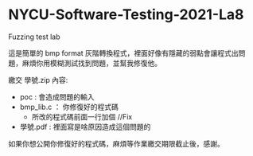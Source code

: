 # NYCU-Software-Testing-2021-La8
Fuzzing test lab

這是簡單的 bmp  format 灰階轉換程式，裡面好像有隱藏的弱點會讓程式出問題，麻煩你用模糊測試找到問題，並幫我修復他。

繳交 學號.zip
內容:
- poc : 會造成問題的輸入
- bmp_lib.c ： 你修復好的程式碼
  - 所改的程式碼前面一行加個 //Fix
- 學號.pdf : 裡面寫是啥原因造成這個問題的

如果你想公開你修復好的程式碼，麻煩等作業繳交期限截止後，感謝。
